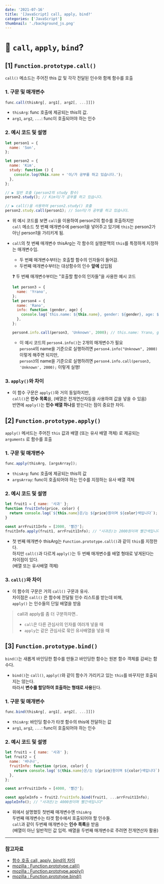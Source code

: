 ```yaml
---
date: '2021-07-16'
title: '[JavaScript] call, apply, bind?'
categories: ['JavaScript']
thumbnail: './background_js.png'
---
```


# 🤔 `call`, `apply`, `bind`?

## **[1]** `Function.prototype.call()`

`call()` 메소드는 주어진 this 값 및 각각 전달된 인수와 함께 함수를 호출

### 1. 구문 및 매개변수

```js
func.call(thisArg[, arg1[, arg2[, ...]]])
```

- `thisArg`: func 호출에 제공되는 this의 값.
- `arg1`, `arg2`, `...`: func이 호출되어야 하는 인수

### 2. 예시 코드 및 설명

```js
let person1 = {
  name: 'Son',
};

let person2 = {
  name: 'Kim',
  study: function () {
    console.log(this.name + '이/가 공부를 하고 있습니다.');
  },
};

// ▶︎ 일반 호출 (person2의 study 함수)
person2.study(); // Kim이/가 공부를 하고 있습니다.

// ▶︎ call()을 사용하여 person2.study() 호출
person2.study.call(person1); // Son이/가 공부를 하고 있습니다.
```

- 위 예시 코드를 보면 `call`을 이용하여 person2의 함수를 호출하지만  
  `call` 메소드 첫 번째 매개변수에 person1을 넣어주고 있기에 `this`는 person2가 아닌 person1을 가리키게 됨.

- `call`의 첫 번째 매개변수 thisArg는 각 함수의 실행문맥의 `this`를 특정하게 지정하는 매개변수임.

  - 두 번째 매개변수부터는 호출할 함수의 인자들이 들어감.
  - 두번째 매개변수부터는 대상함수의 인수 **앞에** 삽입됨

  ❓ 두 번째 매개변수부터는 "호출할 함수의 인자들"을 사용한 예시 코드

  ```js
  let person3 = {
    name: 'Yrano',
  };
  let person4 = {
    name: 'Rano',
    info: function (gender, age) {
      console.log(`this.name: ${this.name}, gender: ${gender}, age: ${age}`);
    },
  };

  person4.info.call(person3, 'Unknown', 2000); // this.name: Yrano, gender: Unknown, age: 2000
  ```

  - 이 예시 코드의 `person4.info()`는 2개의 매개변수가 필요  
    `person4`의 name을 기준으로 실행하려면 `person4.info("Unknown", 2000)` 이렇게 해주면 되지만,  
    `person3`의 name을 기준으로 실행하려면 `person4.info.call(person3, 'Unknown', 2000);` 이렇게 실행!

### 3. `apply()`와 차이

- 이 함수 구문은 `apply()`와 거의 동일하지만,  
  `call()`은 **인수 목록**을, (배열은 전개연산자등을 사용하여 값을 넣을 수 있음)  
  반면에 `apply()`는 **인수 배열 하나**를 받는다는 점이 중요한 차이.

## **[2]** `Function.prototype.apply()`

`apply()` 메서드는 주어진 `this` 값과 배열 (또는 유사 배열 객체) 로 제공되는 `arguments` 로 함수를 호출

### 1. 구문 및 매개변수

```js
func.apply(thisArg, [argsArray]);
```

- `thisArg`: func 호출에 제공되는 this의 값
- `argsArray`: func이 호출되어야 하는 인수를 지정하는 유사 배열 객체

### 2. 예시 코드 및 설명

```js
let fruit1 = { name: '사과' };
function fruitInfo(price, color) {
  return console.log(`${this.name}은/는 ${price}원이며 ${color}색입니다`);
}

const arrFruit1Info = [2000, '빨간'];
fruitInfo.apply(fruit1, arrFruit1Info); // "사과은/는 2000원이며 빨간색입니다"
```

- 첫 번째 매개변수 thisArg는 `Function.prototype.call()`과 같이 `this`를 지정한다.  
  하지만 `call()`과 다르게 `apply()`는 두 번째 매개변수를 배열 형태로 넣게된다는 차이점이 있다.  
  (배열 또는 유사배열 객체)

### 3. `call()`와 차이

- 이 함수의 구문은 거의 `call()` 구문과 유사.  
   차이점은 `call()` 은 함수에 전달될 인수 리스트를 받는데 비해,  
  `apply()` 는 인수들의 단일 배열을 받음

> call과 apply를 좀 더 구분하자면..
>
> - `call`은 다른 관심사의 인자를 여러개 넣을 때
> - `apply`는 같은 관심사로 묶인 유사배열을 넣을 때

## **[3]** `Function.prototype.bind()`

`bind()`는 새롭게 바인딩한 함수를 만들고 바인딩한 함수는 원본 함수 객체를 감싸는 함수다.

- `bind()`는 `call()`, `apply()`와 같이 함수가 가리키고 있는 `this`를 바꾸지만 호출되지는 않는다.  
  따라서 **변수를 할당하여 호출하는 형태로 사용**된다.

### 1. 구문 및 매개변수

```js
func.bind(thisArg[, arg1[, arg2[, ...]]])
```

- `thisArg`: 바인딩 함수가 타겟 함수의 this에 전달하는 값
- `arg1`, `arg2`, `...`: func이 호출되어야 하는 인수

### 2. 예시 코드 및 설명

```js
let fruit1 = { name: '사과' };
let fruit2 = {
  name: '바나나',
  fruitInfo: function (price, color) {
    return console.log(`${this.name}은/는 ${price}원이며 ${color}색입니다`);
  },
};

const arrFruit1Info = [4000, '빨간'];

const appleInfo = fruit2.fruitInfo.bind(fruit1, ...arrFruit1Info);
appleInfo(); // "사과은/는 4000원이며 빨간색입니다"
```

- 위에서 설명했듯 첫번째 매개변수엔 `thisArg`  
  두번째 매개변수는 타겟 함수에서 호출되어야 할 인수들.  
  `call`과 같이 두번째 매개변수는 **인수 목록**을 받음  
  (배열이 아닌 일반적인 값 입력. 배열을 두번째 매개변수로 주려면 전개연산자 활용)

---

### 참고자료

- [함수 호출 call, apply, bind의 차이](https://velog.io/@josworks27/함수호출-call-apply-bind-차이)
- [mozilla : Function.prototype.call()](https://developer.mozilla.org/ko/docs/Web/JavaScript/Reference/Global_Objects/Function/call)
- [mozilla : Function.prototype.apply()](https://developer.mozilla.org/ko/docs/Web/JavaScript/Reference/Global_Objects/Function/apply)
- [mozilla : Function.prototype.bind()](https://developer.mozilla.org/ko/docs/Web/JavaScript/Reference/Global_Objects/Function/bind)
